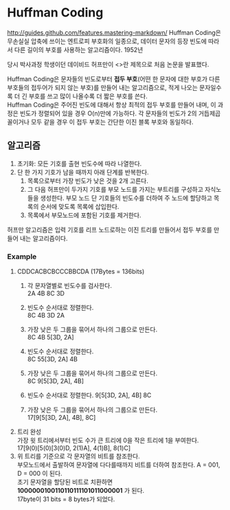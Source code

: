 # Huffman Coding  
http://guides.github.com/features.mastering-markdown/ 
Huffman Coding은 무손실실 압축에 쓰이는 엔트로피 부호화의 일종으로, 데이터 문자의 등장 빈도에 따라서 다른 길이의 부호를 사용하는 알고리즘이다. 1952년 

당시 박사과정 학생이던 데이비드 허프만이 <<A Method for the Construction of Minimum-Redundancy Codes>>란 제목으로 처음 논문을 발표했다.  

Huffman Coding은 문자들의 빈도로부터 **접두 부호**(어떤 한 문자에 대한 부호가 다른 부호들의 접두어가 되지 않는 부호)를 만들어 내는 알고리즘으로, 적게 나오는 문자일수록 더 긴 부호를 쓰고 많이 나올수록 더 짧은 부호를 쓴다.  
Huffman Coding은 주어진 빈도에 대해서 항상 최적의 접두 부호를 만들어 내며, 이 과정은 빈도가 정렬되어 있을 경우 O(n)만에 가능하다. 각 문자들의 빈도가 2의 거듭제곱 꼴이거나 모두 같을 경우 이 접두 부호는 간단한 이진 블록 부호와 동일하다.
  
## 알고리즘
1. 초기화: 모든 기호를 출현 빈도수에 따라 나열한다.
2. 단 한 가지 기호가 남을 때까지 아래 단계를 반복한다.
	1. 목록으로부터 가장 빈도가 낮은 것을 2개 고른다.
	2. 그 다음 허프만이 두가지 기호를 부모 노드를 가지는 부트리를 구성하고 자식노들을 생성한다.
	부모 노드 단 기호들의 빈도수를 더하여 주 노드에 할당하고 목록의 순서에 맞도록 목록에 삽입한다.
	3. 목록에서 부모노드에 포함된 기호를 제거한다.
  
허프만 알고리즘은 입력 기호를 리프 노드로하는 이진 트리를 만들어서 접두 부호를 만들어 내는 알고리즘이다.  
  
### Example
1. CDDCACBCBCCCBBCDA (17Bytes = 136bits)  
	1. 각 문자열별로 빈도수를 검사한다.  
	2A 4B 8C 3D  
	2. 빈도수 순서대로 정렬한다.  
	8C 4B 3D 2A  
	3. 가장 낮은 두 그룹을 묶어서 하나의 그룹으로 만든다.  
	8C 4B 5[3D, 2A]  
	  
	2. 빈도수 순서대로 정렬한다.  
	8C 55[3D, 2A] 4B  	
	3. 가장 낮은 두 그룹을 묶어서 하나의 그룹으로 만든다.  
	8C 9[5[3D, 2A], 4B]  
	  
	2. 빈도수 순서대로 정렬한다.
	9[5[3D, 2A], 4B] 8C  
	3. 가장 낮은 두 그룹을 묶어서 하나의 그룹으로 만든다.  
	17[9[5[3D, 2A], 4B], 8C]  
2. 트리 완성  
가장 윗 트리에서부터 빈도 수가 큰 트리에 0을 작은 트리에 1을 부여한다.  
17[9(0)[5(0)[3(0)D, 2(1)A], 4(1)B], 8(1)C]  
3. 위 트리를 기준으로 각 문자열의 비트를 참조한다.  
부모노드에서 출발하여 문자열에 다다를때까지 비트를 더하여 참조한다. A = 001, D = 000 이 된다.  
초기 문자열을 할당된 비트로 치환하면  
**1000000100110110111101011000001**  가 된다.  
17byte이 31 bits = 8 bytes가 되었다.
